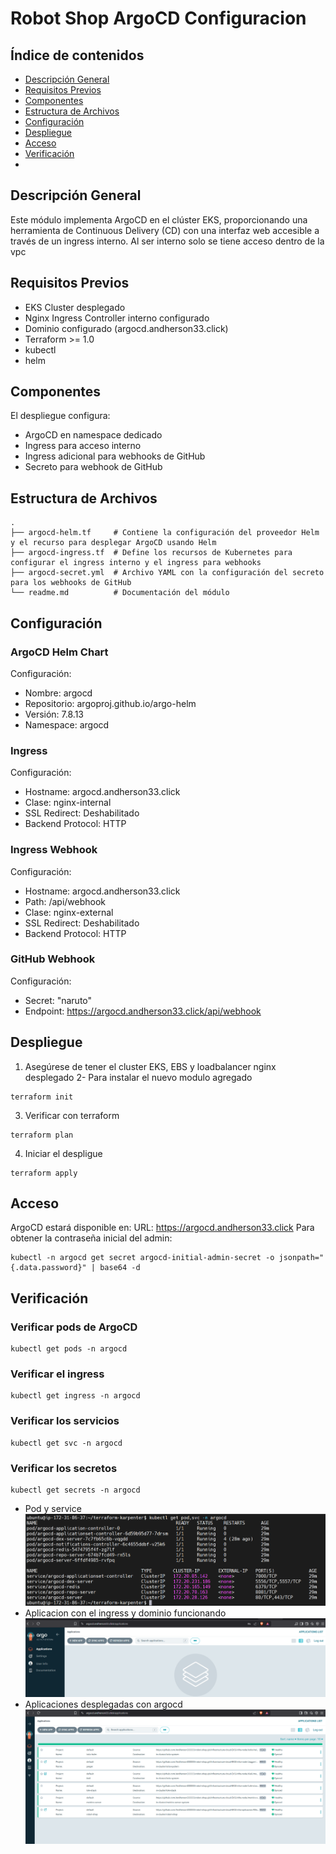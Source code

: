 # Robot Shop ArgoCD Configuracion

## Índice de contenidos
* [Descripción General](#descripcion)
* [Requisitos Previos](#requisitos)
* [Componentes](#componentes)
* [Estructura de Archivos](#estructura)
* [Configuración](#configuracion)
* [Despliegue](#despliegue)
* [Acceso](#acceso)
* [Verificación](#verificacion)
* 
<a name="descripcion"></a>
## Descripción General
Este módulo implementa ArgoCD en el clúster EKS, proporcionando una herramienta de Continuous Delivery (CD) con una interfaz web accesible a través de un ingress interno. Al ser interno solo se tiene acceso dentro de la vpc

<a name="requisitos"></a>
## Requisitos Previos
- EKS Cluster desplegado
- Nginx Ingress Controller interno configurado
- Dominio configurado (argocd.andherson33.click)
- Terraform >= 1.0
- kubectl
- helm

<a name="componentes"></a>
## Componentes
El despliegue configura:
- ArgoCD en namespace dedicado
- Ingress para acceso interno
- Ingress adicional para webhooks de GitHub
- Secreto para webhook de GitHub
<a name="estructura"></a>
## Estructura de Archivos

```
.
├── argocd-helm.tf     # Contiene la configuración del proveedor Helm y el recurso para desplegar ArgoCD usando Helm
├── argocd-ingress.tf  # Define los recursos de Kubernetes para configurar el ingress interno y el ingress para webhooks
├── argocd-secret.yml  # Archivo YAML con la configuración del secreto para los webhooks de GitHub
└── readme.md          # Documentación del módulo
```
<a name="configuracion"></a>
## Configuración
### ArgoCD Helm Chart
Configuración:
- Nombre: argocd
- Repositorio: argoproj.github.io/argo-helm
- Versión: 7.8.13
- Namespace: argocd
  
### Ingress
Configuración:
- Hostname: argocd.andherson33.click
- Clase: nginx-internal
- SSL Redirect: Deshabilitado
- Backend Protocol: HTTP

### Ingress Webhook
Configuración:
- Hostname: argocd.andherson33.click
- Path: /api/webhook
- Clase: nginx-external
- SSL Redirect: Deshabilitado
- Backend Protocol: HTTP

### GitHub Webhook
Configuración:
- Secret: "naruto"
- Endpoint: https://argocd.andherson33.click/api/webhook

<a name="despliegue"></a>
## Despliegue
1. Asegúrese de tener el cluster EKS, EBS y loadbalancer nginx desplegado 
2- Para instalar el nuevo modulo agregado
```
terraform init
```
3. Verificar con terraform
```
terraform plan
```
4. Iniciar el despligue
```
terraform apply
```
<a name="acceso"></a>
## Acceso
ArgoCD estará disponible en:
URL: https://argocd.andherson33.click
Para obtener la contraseña inicial del admin:
```
kubectl -n argocd get secret argocd-initial-admin-secret -o jsonpath="{.data.password}" | base64 -d
```
<a name="verificacion"></a>
## Verificación
### Verificar pods de ArgoCD
```
kubectl get pods -n argocd
```
### Verificar el ingress
```
kubectl get ingress -n argocd
```
### Verificar los servicios
```
kubectl get svc -n argocd
```
### Verificar los secretos
```
kubectl get secrets -n argocd
```
- Pod y service
![Arquitectura](https://github.com/Andherson333333/robot-shop/blob/master/Infrastructure-cloud-EKS/infra-node/Argocd-helm/imagenes/argocd-1.png)
- Aplicacion con el ingress y dominio funcionando
![Arquitectura](https://github.com/Andherson333333/robot-shop/blob/master/Infrastructure-cloud-EKS/infra-node/Argocd-helm/imagenes/argocd-2.png)
- Aplicaciones desplegadas con argocd
![Arquitectura](https://github.com/Andherson333333/robot-shop/blob/master/Infrastructure-cloud-EKS/infra-node/Argocd-helm/imagenes/argocd-3.png)
